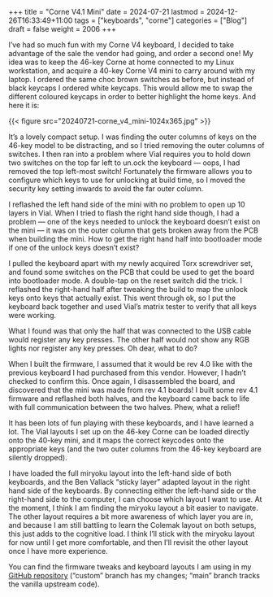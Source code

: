 +++
title = "Corne V4.1 Mini"
date = 2024-07-21
lastmod = 2024-12-26T16:33:49+11:00
tags = ["keyboards", "corne"]
categories = ["Blog"]
draft = false
weight = 2006
+++

I’ve had so much fun with my Corne V4 keyboard, I decided to take advantage of the sale the vendor had going, and order a second one! My idea was to keep the 46-key Corne at home connected to my Linux workstation, and acquire a 40-key Corne V4 mini to carry around with my laptop. I ordered the same choc brown switches as before, but instead of black keycaps I ordered white keycaps. This would allow me to swap the different coloured keycaps in order to better highlight the home keys. And here it is:

{{< figure src="20240721-corne_v4_mini-1024x365.jpg" >}}

It’s a lovely compact setup. I was finding the outer columns of keys on the 46-key model to be distracting, and so I tried removing the outer columns of switches. I then ran into a problem where Vial requires you to hold down two switches on the top far left to un.ock the keyboard — oops, I had removed the top left-most switch! Fortunately the firmware allows you to configure which keys to use for unlocking at build time, so I moved the security key setting inwards to avoid the far outer column.

I reflashed the left hand side of the mini with no problem to open up 10 layers in Vial. When I tried to flash the right hand side though, I had a problem — one of the keys needed to unlock the keyboard doesn’t exist on the mini — it was on the outer column that gets broken away from the PCB when building the mini. How to get the right hand half into bootloader mode if one of the unlock keys doesn’t exist?

I pulled the keyboard apart with my newly acquired Torx screwdriver set, and found some switches on the PCB that could be used to get the board into bootloader mode. A double-tap on the reset switch did the trick. I reflashed the right-hand half after tweaking the build to map the unlock keys onto keys that actually exist. This went through ok, so I put the keyboard back together and used Vial’s matrix tester to verify that all keys were working.

What I found was that only the half that was connected to the USB cable would register any key presses. The other half would not show any RGB lights nor register any key presses. Oh dear, what to do?

When I built the firmware, I assumed that it would be rev 4.0 like with the previous keyboard I had purchased from this vendor. However, I hadn’t checked to confirm this. Once again, I disassembled the board, and discovered that the mini was made from rev 4.1 boards! I built some rev 4.1 firmware and reflashed both halves, and the keyboard came back to life with full communication between the two halves. Phew, what a relief!

It has been lots of fun playing with these keyboards, and I have learned a lot. The Vial layouts I set up on the 46-key Corne can be loaded directly onto the 40-key mini, and it maps the correct keycodes onto the appropriate keys (and the two outer columns from the 46-key keyboard are silently dropped).

I have loaded the full miryoku layout into the left-hand side of both keyboards, and the Ben Vallack “sticky layer” adapted layout in the right hand side of the keyboards. By connecting either the left-hand side or the right-hand side to the computer, I can choose which layout I want to use. At the moment, I think I am finding the miryoku layout a bit easier to navigate. The other layout requires a bit more awareness of which layer you are in, and because I am still battling to learn the Colemak layout on both setups, this just adds to the cognitive load. I think I’ll stick with the miryoku layout for now until I get more comfortable, and then I’ll revisit the other layout once I have more experience.

You can find the firmware tweaks and keyboard layouts I am using in my [GitHub repository](https://github.com/matt-maguire/kbd_firmware/tree/custom/keyboards/crkbd/vial-kb) (“custom” branch has my changes; “main” branch tracks the vanilla upstream code).
